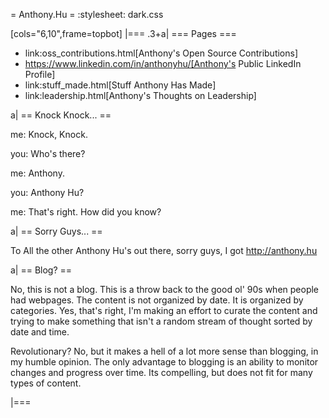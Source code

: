 = Anthony.Hu =
:stylesheet: dark.css

[cols="6,10",frame=topbot]
|===
.3+a|
=== Pages ===

* link:oss_contributions.html[Anthony's Open Source Contributions]
* https://www.linkedin.com/in/anthonyhu/[Anthony's Public LinkedIn Profile]
* link:stuff_made.html[Stuff Anthony Has Made]
* link:leadership.html[Anthony's Thoughts on Leadership]

a|
== Knock Knock... ==

me: Knock, Knock.

you: Who's there?

me: Anthony.

you: Anthony Hu?

me: That's right. How did you know?

a|
== Sorry Guys... ==

To All the other Anthony Hu's out there, sorry guys, I got http://anthony.hu

a|
== Blog? ==

No, this is not a blog. This is a throw back to the good ol' 90s when people had webpages. The content is not organized by date. It is organized by categories. Yes, that's right, I'm making an effort to curate the content and trying to make something that isn't a random stream of thought sorted by date and time.

Revolutionary? No, but it makes a hell of a lot more sense than blogging, in my humble opinion. The only advantage to blogging is an ability to monitor changes and progress over time. Its compelling, but does not fit for many types of content.
	
|===

